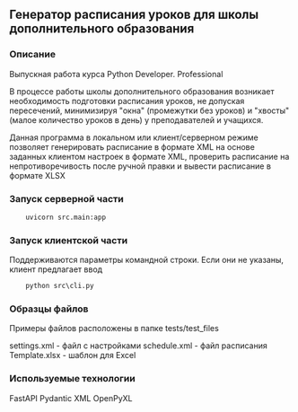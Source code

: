 ## Генератор расписания уроков для школы дополнительного образования
### Описание
Выпускная работа курса Python Developer. Professional

В процессе работы школы дополнительного образования возникает необходимость
подготовки расписания уроков, не допуская пересечений, минимизируя "окна" 
(промежутки без уроков) и "хвосты" (малое количество уроков в день) у 
преподавателей и учащихся.

Данная программа в локальном или клиент/серверном режиме позволяет 
генерировать расписание в формате XML на основе заданных клиентом настроек 
в формате XML, проверить расписание на непротиворечивость после ручной 
правки и вывести расписание в формате XLSX
### Запуск серверной части

```cmd
    uvicorn src.main:app
```

### Запуск клиентской части
Поддерживаются параметры командной строки. Если они не указаны, клиент 
предлагает ввод
```cmd
    python src\cli.py
```

### Образцы файлов

Примеры файлов расположены в папке tests/test_files

settings.xml - файл с настройками
schedule.xml - файл расписания
Template.xlsx - шаблон для Excel

### Используемые технологии

FastAPI
Pydantic XML
OpenPyXL
